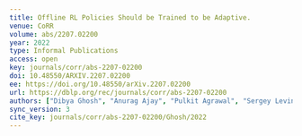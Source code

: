 ```yaml
---
title: Offline RL Policies Should be Trained to be Adaptive.
venue: CoRR
volume: abs/2207.02200
year: 2022
type: Informal Publications
access: open
key: journals/corr/abs-2207-02200
doi: 10.48550/ARXIV.2207.02200
ee: https://doi.org/10.48550/arXiv.2207.02200
url: https://dblp.org/rec/journals/corr/abs-2207-02200
authors: ["Dibya Ghosh", "Anurag Ajay", "Pulkit Agrawal", "Sergey Levine"]
sync_version: 3
cite_key: journals/corr/abs-2207-02200/Ghosh/2022
---
```

